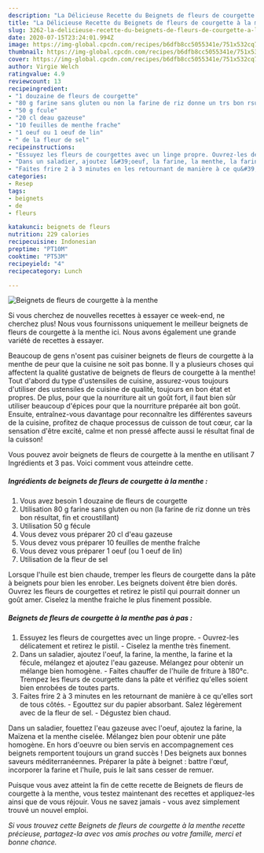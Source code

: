 ```yaml
---
description: "La Délicieuse Recette du Beignets de fleurs de courgette à la menthe"
title: "La Délicieuse Recette du Beignets de fleurs de courgette à la menthe"
slug: 3262-la-delicieuse-recette-du-beignets-de-fleurs-de-courgette-a-la-menthe
date: 2020-07-15T23:24:01.994Z
image: https://img-global.cpcdn.com/recipes/b6dfb8cc5055341e/751x532cq70/beignets-de-fleurs-de-courgette-a-la-menthe-photo-principale-de-la-recette.jpg
thumbnail: https://img-global.cpcdn.com/recipes/b6dfb8cc5055341e/751x532cq70/beignets-de-fleurs-de-courgette-a-la-menthe-photo-principale-de-la-recette.jpg
cover: https://img-global.cpcdn.com/recipes/b6dfb8cc5055341e/751x532cq70/beignets-de-fleurs-de-courgette-a-la-menthe-photo-principale-de-la-recette.jpg
author: Virgie Welch
ratingvalue: 4.9
reviewcount: 13
recipeingredient:
- "1 douzaine de fleurs de courgette"
- "80 g farine sans gluten ou non la farine de riz donne un trs bon rsultat fin et croustillant"
- "50 g fcule"
- "20 cl deau gazeuse"
- "10 feuilles de menthe frache"
- "1 oeuf ou 1 oeuf de lin"
- " de la fleur de sel"
recipeinstructions:
- "Essuyez les fleurs de courgettes avec un linge propre. Ouvrez-les délicatement et retirez le pistil. Ciselez la menthe très finement."
- "Dans un saladier, ajoutez l&#39;oeuf, la farine, la menthe, la farine et la fécule, mélangez et ajoutez l&#39;eau gazeuse. Mélangez pour obtenir un mélange bien homogène. Faites chauffer de l&#39;huile de friture à 180°c. Trempez les fleurs de courgette dans la pâte et vérifiez qu&#39;elles soient bien enrobées de toutes parts."
- "Faites frire 2 à 3 minutes en les retournant de manière à ce qu&#39;elles sort de tous côtés. Egouttez sur du papier absorbant. Salez légèrement avec de la fleur de sel. Dégustez bien chaud."
categories:
- Resep
tags:
- beignets
- de
- fleurs

katakunci: beignets de fleurs 
nutrition: 229 calories
recipecuisine: Indonesian
preptime: "PT10M"
cooktime: "PT53M"
recipeyield: "4"
recipecategory: Lunch

---
```



![Beignets de fleurs de courgette à la menthe](https://img-global.cpcdn.com/recipes/b6dfb8cc5055341e/751x532cq70/beignets-de-fleurs-de-courgette-a-la-menthe-photo-principale-de-la-recette.jpg)

Si vous cherchez de nouvelles recettes à essayer ce week-end, ne cherchez plus! Nous vous fournissons uniquement le meilleur beignets de fleurs de courgette à la menthe ici. Nous avons également une grande variété de recettes à essayer.

Beaucoup de gens n'osent pas cuisiner beignets de fleurs de courgette à la menthe de peur que la cuisine ne soit pas bonne. Il y a plusieurs choses qui affectent la qualité gustative de beignets de fleurs de courgette à la menthe! Tout d'abord du type d'ustensiles de cuisine, assurez-vous toujours d'utiliser des ustensiles de cuisine de qualité, toujours en bon état et propres. De plus, pour que la nourriture ait un goût fort, il faut bien sûr utiliser beaucoup d'épices pour que la nourriture préparée ait bon goût. Ensuite, entraînez-vous davantage pour reconnaître les différentes saveurs de la cuisine, profitez de chaque processus de cuisson de tout cœur, car la sensation d'être excité, calme et non pressé affecte aussi le résultat final de la cuisson!

<!--inarticleads1-->

Vous pouvez avoir beignets de fleurs de courgette à la menthe en utilisant 7 Ingrédients et 3 pas. Voici comment vous atteindre cette.

##### Ingrédients de beignets de fleurs de courgette à la menthe :

1. Vous avez besoin 1 douzaine de fleurs de courgette
1. Utilisation 80 g farine sans gluten ou non (la farine de riz donne un très bon résultat, fin et croustillant)
1. Utilisation 50 g fécule
1. Vous devez vous préparer 20 cl d&#39;eau gazeuse
1. Vous devez vous préparer 10 feuilles de menthe fraîche
1. Vous devez vous préparer 1 oeuf (ou 1 oeuf de lin)
1. Utilisation  de la fleur de sel


Lorsque l&#39;huile est bien chaude, tremper les fleurs de courgette dans la pâte à beignets pour bien les enrober. Les beignets doivent être bien dorés. Ouvrez les fleurs de courgettes et retirez le pistil qui pourrait donner un goût amer. Ciselez la menthe fraiche le plus finement possible. 

<!--inarticleads2-->

##### Beignets de fleurs de courgette à la menthe pas à pas :

1. Essuyez les fleurs de courgettes avec un linge propre. - Ouvrez-les délicatement et retirez le pistil. - Ciselez la menthe très finement.
1. Dans un saladier, ajoutez l&#39;oeuf, la farine, la menthe, la farine et la fécule, mélangez et ajoutez l&#39;eau gazeuse. Mélangez pour obtenir un mélange bien homogène. - Faites chauffer de l&#39;huile de friture à 180°c. Trempez les fleurs de courgette dans la pâte et vérifiez qu&#39;elles soient bien enrobées de toutes parts.
1. Faites frire 2 à 3 minutes en les retournant de manière à ce qu&#39;elles sort de tous côtés. - Egouttez sur du papier absorbant. Salez légèrement avec de la fleur de sel. - Dégustez bien chaud.


Dans un saladier, fouettez l&#39;eau gazeuse avec l&#39;oeuf, ajoutez la farine, la Maïzena et la menthe ciselée. Mélangez bien pour obtenir une pâte homogène. En hors d&#39;oeuvre ou bien servis en accompagnement ces beignets remportent toujours un grand succès ! Des beignets aux bonnes saveurs méditerranéennes. Préparer la pâte à beignet : battre l&#39;œuf, incorporer la farine et l&#39;huile, puis le lait sans cesser de remuer. 

<!--inarticleads1-->

<p>
Puisque vous avez atteint la fin de cette recette de Beignets de fleurs de courgette à la menthe, vous testez maintenant des recettes et appliquez-les ainsi que de vous réjouir. Vous ne savez jamais - vous avez simplement trouvé un nouvel emploi.
</p>

<p>
<i>Si vous trouvez cette Beignets de fleurs de courgette à la menthe recette précieuse, partagez-la avec vos amis proches ou votre famille, merci et bonne chance.</i>
</p>
